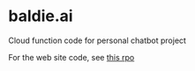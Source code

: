 # baldie.ai
Cloud function code for personal chatbot project

For the web site code, see [this rpo](https://github.com/baldie/baldie.github.io)
